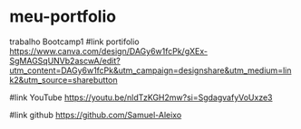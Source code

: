 # meu-portfolio
trabalho Bootcamp1
#link portifolio
https://www.canva.com/design/DAGy6w1fcPk/gXEx-SgMAGSqUNVb2ascwA/edit?utm_content=DAGy6w1fcPk&utm_campaign=designshare&utm_medium=link2&utm_source=sharebutton

#link YouTube 
https://youtu.be/nldTzKGH2mw?si=SgdagvafyVoUxze3

#link github
https://github.com/Samuel-Aleixo
